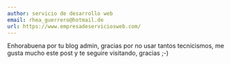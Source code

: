 ```yaml
---
author: servicio de desarrollo web
email: rhea_guerrero@hotmail.de
url: https://www.empresadeserviciosweb.com/
---
```


Enhorabuena por tu blog admin, gracias por no usar tantos tecnicismos, me gusta mucho este post
y te seguire visitando, gracias ;-)